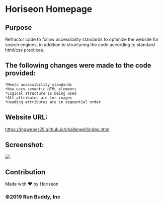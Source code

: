 # Horiseon Homepage

## Purpose
Refractor code to follow accessibility standards to optimize the website for search engines, in addition to structuring the code according to standard html/css practices.

## The following changes were made to the code provided:
    *Meets accessibility standards
    *Now uses semantic HTML elements
    *Logical structure is being used
    *Alt attributes are for images
    *Heading attributes are in sequential order

## Website URL:
https://mgweber25.github.io/challenge1/index.html

## Screenshot:
<img src="https://github.com/mgweber25/challenge1/screenshot1.png" >


## Contribution
Made with ❤️ by Horiseon

### ©️2019 Run Buddy, Inc